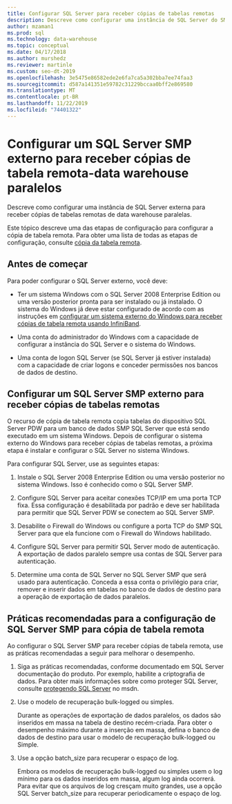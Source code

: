 ```yaml
---
title: Configurar SQL Server para receber cópias de tabelas remotas
description: Descreve como configurar uma instância de SQL Server do SMP externa para receber cópias de tabelas remotas de data warehouse paralelas.
author: mzaman1
ms.prod: sql
ms.technology: data-warehouse
ms.topic: conceptual
ms.date: 04/17/2018
ms.author: murshedz
ms.reviewer: martinle
ms.custom: seo-dt-2019
ms.openlocfilehash: 3e5475e86582ede2e6fa7ca5a302bba7ee74faa3
ms.sourcegitcommit: d587a141351e59782c31229bccaa0bff2e869580
ms.translationtype: MT
ms.contentlocale: pt-BR
ms.lasthandoff: 11/22/2019
ms.locfileid: "74401322"
---
```

# <a name="configure-an-external-smp-sql-server-to-receive-remote-table-copies---parallel-data-warehouse"></a>Configurar um SQL Server SMP externo para receber cópias de tabela remota-data warehouse paralelos
Descreve como configurar uma instância de SQL Server externa para receber cópias de tabelas remotas de data warehouse paralelas.  

Este tópico descreve uma das etapas de configuração para configurar a cópia de tabela remota. Para obter uma lista de todas as etapas de configuração, consulte [cópia da tabela remota](remote-table-copy.md).  
  
## <a name="before-you-begin"></a>Antes de começar  
Para poder configurar o SQL Server externo, você deve:  
  
-   Ter um sistema Windows com o SQL Server 2008 Enterprise Edition ou uma versão posterior pronta para ser instalado ou já instalado. O sistema do Windows já deve estar configurado de acordo com as instruções em [configurar um sistema externo do Windows para receber cópias de tabela remota usando InfiniBand](configure-an-external-windows-system-to-receive-remote-table-copies-using-infiniband.md).  
  
-   Uma conta do administrador do Windows com a capacidade de configurar a instância do SQL Server e o sistema do Windows.  
  
-   Uma conta de logon SQL Server (se SQL Server já estiver instalada) com a capacidade de criar logons e conceder permissões nos bancos de dados de destino.  
  
## <a name="HowToSQLServer"></a>Configurar um SQL Server SMP externo para receber cópias de tabelas remotas  
O recurso de cópia de tabela remota copia tabelas do dispositivo SQL Server PDW para um banco de dados SMP SQL Server que está sendo executado em um sistema Windows. Depois de configurar o sistema externo do Windows para receber cópias de tabelas remotas, a próxima etapa é instalar e configurar o SQL Server no sistema Windows.  
  
Para configurar SQL Server, use as seguintes etapas:  
  
1.  Instale o SQL Server 2008 Enterprise Edition ou uma versão posterior no sistema Windows. Isso é conhecido como o SQL Server SMP.  
  
2.  Configure SQL Server para aceitar conexões TCP/IP em uma porta TCP fixa. Essa configuração é desabilitada por padrão e deve ser habilitada para permitir que SQL Server PDW se conectem ao SQL Server SMP.  
  
3.  Desabilite o Firewall do Windows ou configure a porta TCP do SMP SQL Server para que ela funcione com o Firewall do Windows habilitado.  
  
4.  Configure SQL Server para permitir SQL Server modo de autenticação. A exportação de dados paralelo sempre usa contas de SQL Server para autenticação.  
  
5.  Determine uma conta de SQL Server no SQL Server SMP que será usado para autenticação. Conceda a essa conta o privilégio para criar, remover e inserir dados em tabelas no banco de dados de destino para a operação de exportação de dados paralelos.  
  
## <a name="BPSQLConfig"></a>Práticas recomendadas para a configuração de SQL Server SMP para cópia de tabela remota  
Ao configurar o SQL Server SMP para receber cópias de tabela remota, use as práticas recomendadas a seguir para melhorar o desempenho.  
  
1.  Siga as práticas recomendadas, conforme documentado em SQL Server documentação do produto. Por exemplo, habilite a criptografia de dados. Para obter mais informações sobre como proteger SQL Server, consulte [protegendo SQL Server](../relational-databases/security/securing-sql-server.md) no msdn.  
  
2.  Use o modelo de recuperação bulk-logged ou simples.  
  
    Durante as operações de exportação de dados paralelos, os dados são inseridos em massa na tabela de destino recém-criada. Para obter o desempenho máximo durante a inserção em massa, defina o banco de dados de destino para usar o modelo de recuperação bulk-logged ou Simple.  
  
3.  Use a opção batch_size para recuperar o espaço de log.  
  
    Embora os modelos de recuperação bulk-logged ou simples usem o log mínimo para os dados inseridos em massa, algum log ainda ocorrerá. Para evitar que os arquivos de log cresçam muito grandes, use a opção SQL Server batch_size para recuperar periodicamente o espaço de log.  
  
<!-- MISSING LINKS 
## See Also  
[Common Metadata Query Examples &#40;SQL Server PDW&#41;](../sqlpdw/common-metadata-query-examples-sql-server-pdw.md)  
-->
  
